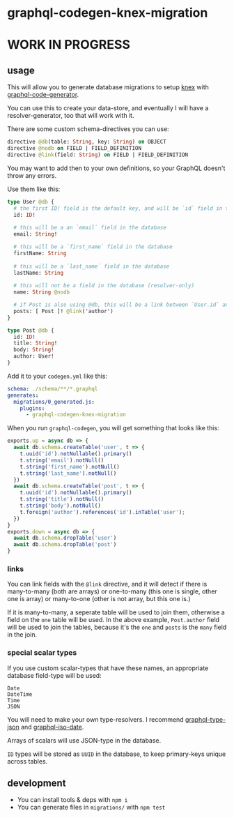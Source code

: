 # graphql-codegen-knex-migration

# WORK IN PROGRESS

## usage

This will allow you to generate database migrations to setup [knex](https://knexjs.org/) with [graphql-code-generator](https://graphql-code-generator.com/).

You can use this to create your data-store, and eventually I will have a resolver-generator, too that will work with it.

There are some custom schema-directives you can use:

```graphql
directive @db(table: String, key: String) on OBJECT
directive @nodb on FIELD | FIELD_DEFINITION
directive @link(field: String) on FIELD | FIELD_DEFINITION
```

You may want to add then to your own definitions, so your GraphQL doesn't throw any errors.

Use them like this:

```graphql
type User @db {
  # the first ID! field is the default key, and will be `id` field in the database
  id: ID!
  
  # this will be a an `email` field in the database
  email: String!

  # this will be a `first_name` field in the database
  firstName: String
  
  # this will be a `last_name` field in the database
  lastName: String
  
  # this will not be a field in the database (resolver-only)
  name: String @nodb

  # if Post is also using @db, this will be a link between `User.id` and `Post.id` via the `Post.author` field
  posts: [ Post ]! @link('author')
}

type Post @db {
  id: ID!
  title: String!
  body: String!
  author: User!
}

```

Add it to your `codegen.yml` like this:

```yml
schema: ./schema/**/*.graphql
generates:
  migrations/0_generated.js:
    plugins:
      - graphql-codegen-knex-migration
```

When you run `graphql-codegen`, you will get something that looks like this:

```js
exports.up = async db => {
  await db.schema.createTable('user', t => {
    t.uuid('id').notNullable().primary()
    t.string('email').notNull()
    t.string('first_name').notNull()
    t.string('last_name').notNull()
  })
  await db.schema.createTable('post', t => {
    t.uuid('id').notNullable().primary()
    t.string('title').notNull()
    t.string('body').notNull()
    t.foreign('author').references('id').inTable('user');
  })
}
exports.down = async db => {
  await db.schema.dropTable('user')
  await db.schema.dropTable('post')
}
```


### links

You can link fields with the `@link` directive, and it will detect if there is many-to-many (both are arrays) or one-to-many (this one is single, other one is array) or many-to-one (other is not array, but this one is.)

If it is many-to-many, a seperate table will be used to join them, otherwise a field on the `one` table will be used. In the above example, `Post.author` field will be used to join the tables, because it's the `one` and `posts` is the `many` field in the join.


### special scalar types

If you use custom scalar-types that have these names, an appropriate database field-type will be used:

```
Date
DateTime
Time
JSON
```

You will need to make your own type-resolvers. I recommend [graphql-type-json](https://www.npmjs.com/package/graphql-type-json) and [graphql-iso-date](https://www.npmjs.com/package/graphql-iso-date).

Arrays of scalars will use JSON-type in the database.

`ID` types will be stored as `UUID` in the database, to keep primary-keys unique across tables.

## development

* You can install tools & deps with `npm i`
* You can generate files in `migrations/` with `npm test`